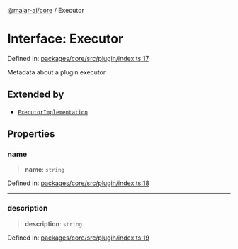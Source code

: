 [@maiar-ai/core](../index.md) / Executor

# Interface: Executor

Defined in: [packages/core/src/plugin/index.ts:17](https://github.com/UraniumCorporation/maiar-ai/blob/main/packages/core/src/plugin/index.ts#L17)

Metadata about a plugin executor

## Extended by

- [`ExecutorImplementation`](ExecutorImplementation.md)

## Properties

### name

> **name**: `string`

Defined in: [packages/core/src/plugin/index.ts:18](https://github.com/UraniumCorporation/maiar-ai/blob/main/packages/core/src/plugin/index.ts#L18)

***

### description

> **description**: `string`

Defined in: [packages/core/src/plugin/index.ts:19](https://github.com/UraniumCorporation/maiar-ai/blob/main/packages/core/src/plugin/index.ts#L19)
